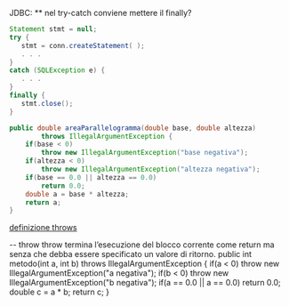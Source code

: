 JDBC: ** nel try-catch conviene mettere il finally?
```java
Statement stmt = null;
try {
   stmt = conn.createStatement( );
   . . .
}
catch (SQLException e) {
   . . .
}
finally {
   stmt.close();
}
```



```java
public double areaParallelogramma(double base, double altezza)
		throws IllegalArgumentException {
	if(base < 0)
		throw new IllegalArgumentException("base negativa");
	if(altezza < 0)
		throw new IllegalArgumentException("altezza negativa");
	if(base == 0.0 || altezza == 0.0)
		return 0.0;
	double a = base * altezza;
	return a;
}
```
[definizione throws](../Definizioni_e_Concetti.md/#throws)

 -- throw
throw termina l’esecuzione del blocco corrente come return ma senza che debba essere specificato un valore di ritorno.
public int metodo(int a, int b)
    throws IllegalArgumentException {
        if(a < 0)
            throw new IllegalArgumentException("a negativa");
        if(b < 0)
            throw new IllegalArgumentException("b negativa");
        if(a == 0.0 || a == 0.0)
            return 0.0;
        double c = a * b;
    return c;
}